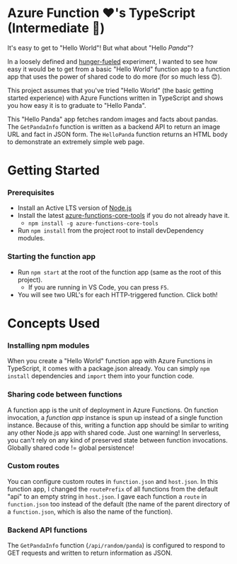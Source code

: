 # Azure Function ❤️'s TypeScript (Intermediate 🐼)

It's easy to get to "Hello World"! But what about "Hello *Panda*"? 

In a loosely defined and [hunger-fueled](https://www.google.com/search?q=hello+panda) experiment, I wanted to see how easy it would be to get from a basic "Hello World" function app to a function app that uses the power of shared code to do more (for so much less 😊).

This project assumes that you've tried "Hello World" (the basic getting started experience) with Azure Functions written in TypeScript and shows you how easy it is to graduate to "Hello Panda".

This "Hello Panda" app fetches random images and facts about pandas. The `GetPandaInfo` function is written as a backend API to return an image URL and fact in JSON form. The `HelloPanda` function returns an HTML body to demonstrate an extremely simple web page.

# Getting Started
### Prerequisites
  - Install an Active LTS version of [Node.js](https://nodejs.org)
  - Install the latest [azure-functions-core-tools](https://www.npmjs.com/package/azure-functions-core-tools) if you do not already have it.
    - `npm install -g azure-functions-core-tools` 
  - Run `npm install` from the project root to install devDependency modules. 

### Starting the function app
 - Run `npm start` at the root of the function app (same as the root of this project).
   - If you are running in VS Code, you can press `F5`.
 - You will see two URL's for each HTTP-triggered function. Click both!

# Concepts Used
### Installing npm modules
When you create a "Hello World" function app with Azure Functions in TypeScript, it comes with a package.json already. You can simply `npm install` dependencies and `import` them into your function code.

### Sharing code between functions
A function app is the unit of deployment in Azure Functions. On function invocation, a *function app* instance is spun up instead of a single function instance. Because of this, writing a function app should be similar to writing any other Node.js app with shared code. Just one warning! In serverless, you can't rely on any kind of preserved state between function invocations. Globally shared code != global persistence!

### Custom routes
You can configure custom routes in `function.json` and `host.json`. In this function app, I changed the `routePrefix` of all functions from the default "api" to an empty string in `host.json`. I gave each function a `route` in `function.json` too instead of the default (the name of the parent directory of a `function.json`, which is also the name of the function).

### Backend API functions
The `GetPandaInfo` function (`/api/random/panda`) is configured to respond to GET requests and written to return information as JSON.
